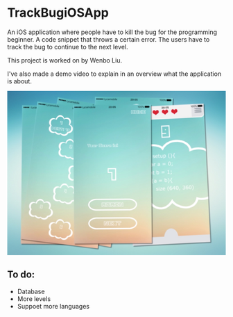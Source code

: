 # TrackBugiOSApp

An iOS application where people have to kill the bug for the programming beginner. A code snippet that throws a certain error. The users have to track the bug to continue to the next level.

This project is worked on by Wenbo Liu.

I've also made a demo video to explain in an overview what the application is about.

[![notification](trackapp.jpg)](https://vimeo.com/154067453)

## To do:

- Database
- More levels
- Suppoet more languages
